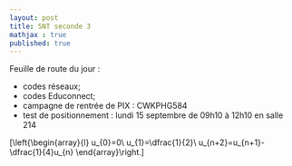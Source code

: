 ```yaml
---
layout: post
title: SNT seconde 3
mathjax : true
published: true
---
```

Feuille de route du jour : 

* codes réseaux;
* codes Educonnect;
* campagne de rentrée de PIX : CWKPHG584
* test de positionnement : lundi 15 septembre de 09h10 à 12h10 en salle 214

\[\left\{\begin{array}{l}
u_{0}=0\\
u_{1}=\dfrac{1}{2}\\
u_{n+2}=u_{n+1}-\dfrac{1}{4}u_{n}
\end{array}\right.\]

